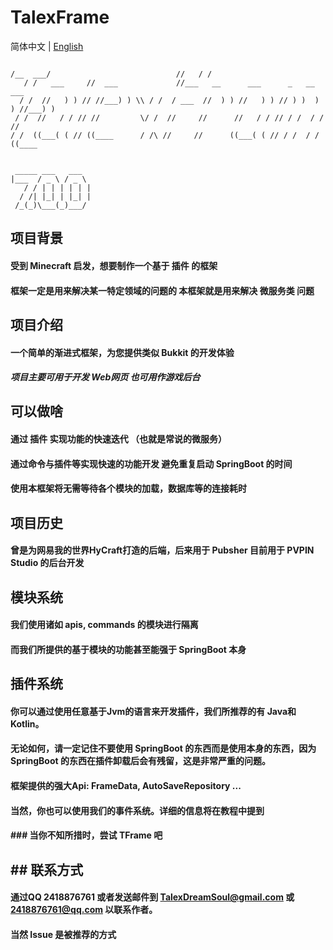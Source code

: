 # TalexFrame

简体中文 | [English](./.github/en/README.md)

```

/__  ___/                            //   / /                                   
   / /   ___     //  ___             //___   __      ___      _   __      ___    
  / /  //   ) ) // //___) ) \\ / /  / ___  //  ) ) //   ) ) // ) )  ) ) //___) ) 
 / /  //   / / // //         \/ /  //     //      //   / / // / /  / / //        
/ /  ((___( ( // ((____      / /\ //     //      ((___( ( // / /  / / ((____     
                                                                                   
```


     _____ ___   ___  
    |___  / _ \ / _ \ 
       / / | | | | | |
      / /| |_| | |_| |
     /_(_)\___(_)___/ 




## 项目背景

#### 受到 Minecraft 启发，想要制作一个基于 插件 的框架

#### 框架一定是用来解决某一特定领域的问题的 本框架就是用来解决 微服务类 问题

## 项目介绍

#### 一个简单的渐进式框架，为您提供类似 Bukkit 的开发体验

##### 项目主要可用于开发 Web网页 也可用作游戏后台

## 可以做啥

#### 通过 插件 实现功能的快速迭代 （也就是常说的**微服务**）

#### 通过命令与插件等实现快速的功能开发 避免重复启动 SpringBoot 的时间

#### 使用本框架将无需等待各个模块的加载，数据库等的连接耗时

## 项目历史

#### 曾是为网易我的世界HyCraft打造的后端，后来用于 Pubsher 目前用于 PVPIN Studio 的后台开发

## 模块系统

#### 我们使用诸如 apis, commands 的模块进行隔离

#### 而我们所提供的基于模块的功能甚至能强于 SpringBoot 本身

## 插件系统

#### 你可以通过使用任意基于Jvm的语言来开发插件，我们所推荐的有 Java和Kotlin。

#### 无论如何，请一定记住不要使用 SpringBoot 的东西而是使用本身的东西，因为 SpringBoot 的东西在插件卸载后会有残留，这是非常严重的问题。

#### 框架提供的强大Api: FrameData, AutoSaveRepository ...

#### 当然，你也可以使用我们的事件系统。详细的信息将在教程中提到

#### ### 当你不知所措时，尝试 TFrame 吧

## ## 联系方式

#### 通过QQ 2418876761 或者发送邮件到 TalexDreamSoul@gmail.com 或 2418876761@qq.com 以联系作者。

#### 当然 Issue 是被推荐的方式

